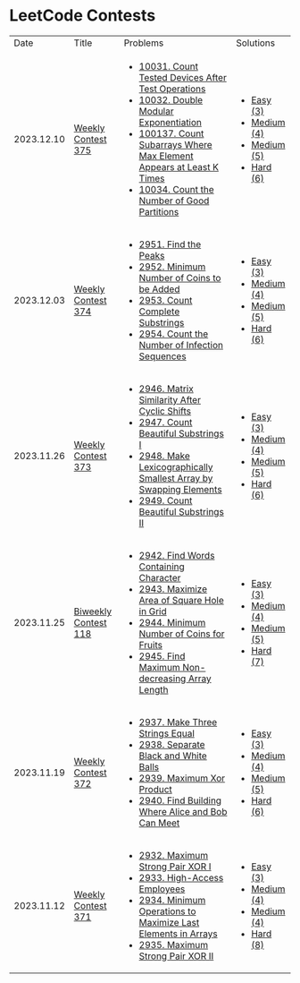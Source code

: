 LeetCode Contests
========

<table>
  <tr>
    <td>Date</td>
    <td>Title</td>
    <td>Problems</td>
    <td>Solutions</td>
  </tr>
  <tr>
    <td>2023.12.10</td>
    <td><a href="https://leetcode.com/contest/weekly-contest-375/">Weekly Contest 375</a></td>
    <td>
        <ul>
            <li><a href="https://leetcode.com/problems/count-tested-devices-after-test-operations/">10031. Count Tested Devices After Test Operations</a></li>
            <li><a href="https://leetcode.com/problems/double-modular-exponentiation/">10032. Double Modular Exponentiation</a></li>
            <li><a href="https://leetcode.com/problems/count-subarrays-where-max-element-appears-at-least-k-times/">100137. Count Subarrays Where Max Element Appears at Least K Times</a></li>
            <li><a href="https://leetcode.com/problems/count-the-number-of-good-partitions/">10034. Count the Number of Good Partitions</a></li>
        </ul>
    </td>
    <td>
        <ul>
            <li><a href="src/main/java/com/github/antonfermat/leetcode/contest/weekly375/Solution1.java">Easy (3)</a></li>
            <li><a href="src/main/java/com/github/antonfermat/leetcode/contest/weekly375/Solution2.java">Medium (4)</a></li>
            <li><a href="src/main/java/com/github/antonfermat/leetcode/contest/weekly375/Solution3.java">Medium (5)</a></li>
            <li><a href="src/main/java/com/github/antonfermat/leetcode/contest/weekly375/Solution4.java">Hard (6)</a></li>
        </ul>
    </td>
  </tr>
  <tr>
    <td>2023.12.03</td>
    <td><a href="https://leetcode.com/contest/weekly-contest-374/">Weekly Contest 374</a></td>
    <td>
        <ul>
            <li><a href="https://leetcode.com/problems/find-the-peaks/">2951. Find the Peaks</a></li>
            <li><a href="https://leetcode.com/problems/minimum-number-of-coins-to-be-added/">2952. Minimum Number of Coins to be Added</a></li>
            <li><a href="https://leetcode.com/problems/count-complete-substrings/">2953. Count Complete Substrings</a></li>
            <li><a href="https://leetcode.com/problems/count-the-number-of-infection-sequences/">2954. Count the Number of Infection Sequences</a></li>
        </ul>
    </td>
    <td>
        <ul>
            <li><a href="src/main/java/com/github/antonfermat/leetcode/contest/weekly374/Solution1.java">Easy (3)</a></li>
            <li><a href="src/main/java/com/github/antonfermat/leetcode/contest/weekly374/Solution2.java">Medium (4)</a></li>
            <li><a href="src/main/java/com/github/antonfermat/leetcode/contest/weekly374/Solution3.java">Medium (5)</a></li>
            <li><a href="src/main/java/com/github/antonfermat/leetcode/contest/weekly374/Solution4.java">Hard (6)</a></li>
        </ul>
    </td>
  <tr>
    <td>2023.11.26</td>
    <td><a href="https://leetcode.com/contest/weekly-contest-373/">Weekly Contest 373</a></td>
    <td>
        <ul>
            <li><a href="https://leetcode.com/problems/matrix-similarity-after-cyclic-shifts/">2946. Matrix Similarity After Cyclic Shifts</a></li>
            <li><a href="https://leetcode.com/problems/count-beautiful-substrings-i/">2947. Count Beautiful Substrings I</a></li>
            <li><a href="https://leetcode.com/problems/make-lexicographically-smallest-array-by-swapping-elements/">2948. Make Lexicographically Smallest Array by Swapping Elements</a></li>
            <li><a href="https://leetcode.com/problems/count-beautiful-substrings-ii/">2949. Count Beautiful Substrings II</a></li>
        </ul>
    </td>
    <td>
        <ul>
            <li><a href="src/main/java/com/github/antonfermat/leetcode/contest/weekly373/Solution1.java">Easy (3)</a></li>
            <li><a href="src/main/java/com/github/antonfermat/leetcode/contest/weekly373/Solution2.java">Medium (4)</a></li>
            <li><a href="src/main/java/com/github/antonfermat/leetcode/contest/weekly373/Solution3.java">Medium (5)</a></li>
            <li><a href="src/main/java/com/github/antonfermat/leetcode/contest/weekly373/Solution4.java">Hard (6)</a></li>
        </ul>
    </td>
  </tr>
  <tr>
    <td>2023.11.25</td>
    <td><a href="https://leetcode.com/contest/biweekly-contest-118/">Biweekly Contest 118</a></td>
    <td>
        <ul>
            <li><a href="https://leetcode.com/problems/find-words-containing-character/">2942. Find Words Containing Character</a></li>
            <li><a href="https://leetcode.com/problems/maximize-area-of-square-hole-in-grid/">2943. Maximize Area of Square Hole in Grid</a></li>
            <li><a href="https://leetcode.com/problems/minimum-number-of-coins-for-fruits/">2944. Minimum Number of Coins for Fruits</a></li>
            <li><a href="https://leetcode.com/problems/find-maximum-non-decreasing-array-length/">2945. Find Maximum Non-decreasing Array Length</a></li>
        </ul>
    </td>
    <td>
        <ul>
            <li><a href="src/main/java/com/github/antonfermat/leetcode/contest/biweekly118/Solution1.java">Easy (3)</a></li>
            <li><a href="src/main/java/com/github/antonfermat/leetcode/contest/biweekly118/Solution2.java">Medium (4)</a></li>
            <li><a href="src/main/java/com/github/antonfermat/leetcode/contest/biweekly118/Solution3.java">Medium (5)</a></li>
            <li><a href="src/main/java/com/github/antonfermat/leetcode/contest/biweekly118/Solution4.java">Hard (7)</a></li>
        </ul>
    </td>
  </tr>
  <tr>
    <td>2023.11.19</td>
    <td><a href="https://leetcode.com/contest/weekly-contest-372/">Weekly Contest 372</a></td>
    <td>
        <ul>
            <li><a href="https://leetcode.com/problems/make-three-strings-equal/">2937. Make Three Strings Equal</a></li>
            <li><a href="https://leetcode.com/problems/separate-black-and-white-balls/">2938. Separate Black and White Balls</a></li>
            <li><a href="https://leetcode.com/problems/maximum-xor-product/">2939. Maximum Xor Product</a></li>
            <li><a href="https://leetcode.com/problems/find-building-where-alice-and-bob-can-meet/">2940. Find Building Where Alice and Bob Can Meet</a></li>
        </ul>
    </td>
    <td>
        <ul>
            <li><a href="src/main/java/com/github/antonfermat/leetcode/contest/weekly372/Solution1.java">Easy (3)</a></li>
            <li><a href="src/main/java/com/github/antonfermat/leetcode/contest/weekly372/Solution2.java">Medium (4)</a></li>
            <li><a href="src/main/java/com/github/antonfermat/leetcode/contest/weekly372/Solution3.java">Medium (5)</a></li>
            <li><a href="src/main/java/com/github/antonfermat/leetcode/contest/weekly372/Solution4.java">Hard (6)</a></li>
        </ul>
    </td>
  </tr>
  <tr>
    <td>2023.11.12</td>
    <td><a href="https://leetcode.com/contest/weekly-contest-371/">Weekly Contest 371</a></td>
    <td>
        <ul>
            <li><a href="https://leetcode.com/problems/maximum-strong-pair-xor-i/">2932. Maximum Strong Pair XOR I</a></li>
            <li><a href="https://leetcode.com/problems/high-access-employees/">2933. High-Access Employees</a></li>
            <li><a href="https://leetcode.com/problems/minimum-operations-to-maximize-last-elements-in-arrays/">2934. Minimum Operations to Maximize Last Elements in Arrays</a></li>
            <li><a href="https://leetcode.com/problems/maximum-strong-pair-xor-ii/">2935. Maximum Strong Pair XOR II</a></li>
        </ul>
    </td>
    <td>
        <ul>
            <li><a href="src/main/java/com/github/antonfermat/leetcode/contest/weekly371/Solution1.java">Easy (3)</a></li>
            <li><a href="src/main/java/com/github/antonfermat/leetcode/contest/weekly371/Solution2.java">Medium (4)</a></li>
            <li><a href="src/main/java/com/github/antonfermat/leetcode/contest/weekly371/Solution3.java">Medium (4)</a></li>
            <li><a href="src/main/java/com/github/antonfermat/leetcode/contest/weekly371/Solution4.java">Hard (8)</a></li>
        </ul>
    </td>
  </tr>
</table>